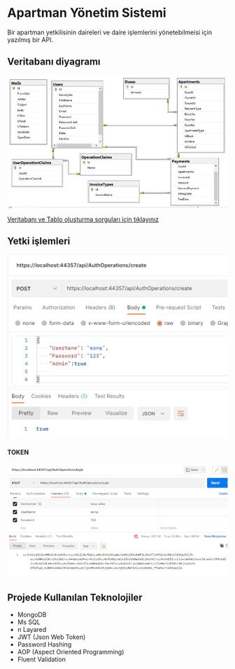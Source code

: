 # Apartman Yönetim Sistemi
Bir apartman yetkilisinin daireleri ve daire işlemlerini yönetebilmeisi için yazılmış bir API. 

## Veritabanı diyagramı 
![Diagram](https://github.com/AKBANK-Patika-FullStack-Bootcamp/EsmaKaragulle_FinalProject/blob/master/akbank-final-project-backend/screenImages/dbDiagram.png)


[Veritabanı ve Tablo oluşturma sorguları için tıklayınız ](https://github.com/AKBANK-Patika-FullStack-Bootcamp/EsmaKaragulle_FinalProject/blob/master/akbank-final-project-backend/ApartmentQUERY.sql)


## Yetki işlemleri
![auth_create](https://github.com/AKBANK-Patika-FullStack-Bootcamp/EsmaKaragulle_FinalProject/blob/master/akbank-final-project-backend/screenImages/authCREATE.png)

#### TOKEN
![auth_create](https://github.com/AKBANK-Patika-FullStack-Bootcamp/EsmaKaragulle_FinalProject/blob/master/akbank-final-project-backend/screenImages/lgnTOKENURETILDI.png)


  
## Projede Kullanılan Teknolojiler

* MongoDB
* Ms SQL
* n Layared  
* JWT (Json Web Token)
* Password Hashing
* AOP (Aspect Oriented Programming)
* Fluent Validation

  





